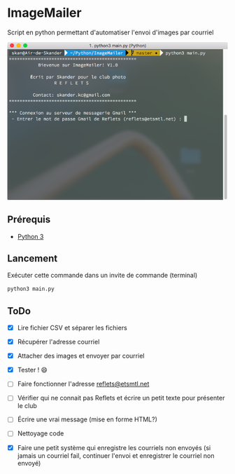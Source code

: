# ImageMailer
Script en python permettant d'automatiser l'envoi d'images par courriel

![](doc/images/terminal.png)

## Prérequis 
* [Python 3](https://www.python.org/downloads/)

## Lancement 
Exécuter cette commande dans un invite de commande (terminal)
``` python 
python3 main.py
```

## ToDo
* [x] Lire fichier CSV et séparer les fichiers 
* [x] Récupérer l'adresse courriel 
* [x] Attacher des images et envoyer par courriel 
* [x] Tester ! :smile:
* [ ] Faire fonctionner l'adresse reflets@etsmtl.net
* [ ] Vérifier qui ne connait pas Reflets et écrire un petit texte pour présenter le club 
* [ ] Écrire une vrai message (mise en forme HTML?)  
* [ ] Nettoyage code
* [x] Faire une petit système qui enregistre les courriels non envoyés (si jamais un courriel fail, continuer l'envoi et enregistrer le courriel non envoyé)

